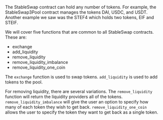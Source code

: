 The StableSwap contract can hold any number of tokens. For example, the StableSwap3Pool contract manages the tokens DAI, USDC, and USDT. Another example we saw was the STEF4 which holds two tokens, EIF and STEIF. 

We will cover five functions that are common to all StableSwap contracts. These are:

*   exchange
*   add\_liquidity
*   remove\_liquidity
*   remove\_liquidity\_imbalance
*   remove\_liquidity\_one\_coin

The `exchange` function is used to swap tokens. `add_liquidity` is used to add tokens to the pool. 

For removing liquidity, there are several variations. The `remove_liquidity` function will return the liquidity providers all of the tokens. `remove_liquidity_imbalance` will give the user an option to specify how many of each token they wish to get back. `remove_liquidity_one_coin` allows the user to specify the token they want to get back as a single token. 
